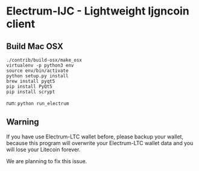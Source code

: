 Electrum-IJC - Lightweight Ijgncoin client
==========================================

Build Mac OSX
------
```
./contrib/build-osx/make_osx
virtualenv -p python3 env
source env/bin/activate
python setup.py install
brew install pyqt5
pip install PyQt5
pip install scrypt

```
run: `python run_electrum`

Warning
--------
If you have use Electrum-LTC wallet before, please backup your wallet, because this program will overwrite your Electrum-LTC wallet data and you will lose your Litecoin forever.

We are planning to fix this issue.
